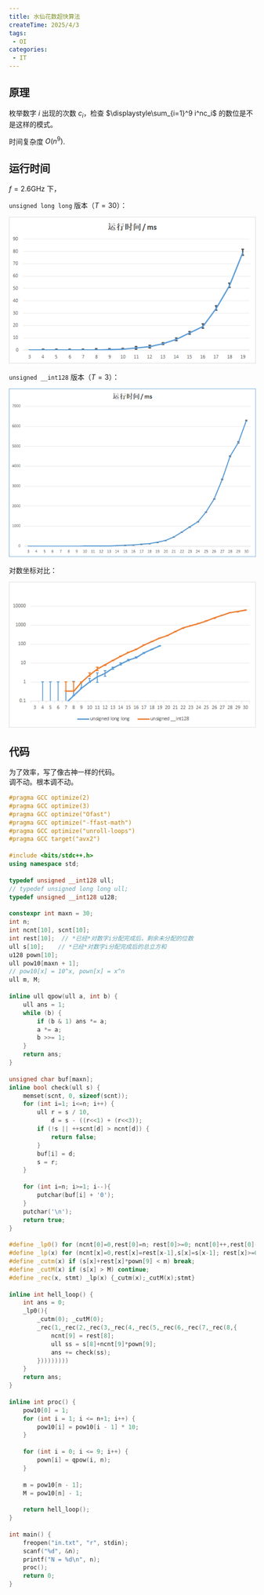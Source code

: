 ```yaml
---
title: 水仙花数超快算法
createTime: 2025/4/3
tags:
 - OI
categories:
 - IT
---
```


## 原理

枚举数字 $i$ 出现的次数 $c_i$，检查 $\displaystyle\sum_{i=1}^9 i^nc_i$ 的数位是不是这样的模式。

时间复杂度 $O(n^9)$.

## 运行时间

$f = 2.6 \mathrm{GHz}$ 下，

`unsigned long long` 版本（$T=30$）：

![加载不出来 QwQ](Armstrong-number/ull.png)

`unsigned __int128` 版本（$T=3$）：

![加载不出来 QwQ](Armstrong-number/u128.png)

对数坐标对比：

![加载不出来 QwQ](Armstrong-number/comparison.png)

## 代码

为了效率，写了像古神一样的代码。  
调不动。根本调不动。

```cpp
#pragma GCC optimize(2)
#pragma GCC optimize(3)
#pragma GCC optimize("Ofast")
#pragma GCC optimize("-ffast-math")
#pragma GCC optimize("unroll-loops")
#pragma GCC target("avx2")

#include <bits/stdc++.h>
using namespace std;

typedef unsigned __int128 ull;
// typedef unsigned long long ull;
typedef unsigned __int128 u128;

constexpr int maxn = 30;
int n;
int ncnt[10], scnt[10];
int rest[10];  // *已经*对数字i分配完成后，剩余未分配的位数
ull s[10];    // *已经*对数字i分配完成后的总立方和
u128 pown[10];
ull pow10[maxn + 1];
// pow10[x] = 10^x, pown[x] = x^n
ull m, M;

inline ull qpow(ull a, int b) {
    ull ans = 1;
    while (b) {
        if (b & 1) ans *= a;
        a *= a;
        b >>= 1;
    }
    return ans;
}

unsigned char buf[maxn];
inline bool check(ull s) {
    memset(scnt, 0, sizeof(scnt));
    for (int i=1; i<=n; i++) {
        ull r = s / 10, 
            d = s - ((r<<1) + (r<<3));
        if (!s || ++scnt[d] > ncnt[d]) {
            return false;
        }
        buf[i] = d;
        s = r;
    }

    for (int i=n; i>=1; i--){
        putchar(buf[i] + '0');
    }
    putchar('\n');
    return true;
}

#define _lp0() for (ncnt[0]=0,rest[0]=n; rest[0]>=0; ncnt[0]++,rest[0]--)
#define _lp(x) for (ncnt[x]=0,rest[x]=rest[x-1],s[x]=s[x-1]; rest[x]>=0; ncnt[x]++,rest[x]--,s[x]+=pown[x])
#define _cutm(x) if (s[x]+rest[x]*pown[9] < m) break;
#define _cutM(x) if (s[x] > M) continue;
#define _rec(x, stmt) _lp(x) {_cutm(x);_cutM(x);stmt}

inline int hell_loop() {
    int ans = 0;
    _lp0(){
        _cutm(0); _cutM(0);
        _rec(1,_rec(2,_rec(3,_rec(4,_rec(5,_rec(6,_rec(7,_rec(8,{
            ncnt[9] = rest[8];
            ull ss = s[8]+ncnt[9]*pown[9];
            ans += check(ss);
        }))))))))
    }
    return ans;
}

inline int proc() {
    pow10[0] = 1;
    for (int i = 1; i <= n+1; i++) {
        pow10[i] = pow10[i - 1] * 10;
    }
    
    for (int i = 0; i <= 9; i++) {
        pown[i] = qpow(i, n);
    }
    
    m = pow10[n - 1];
    M = pow10[n] - 1;
    
    return hell_loop();
}

int main() {
    freopen("in.txt", "r", stdin);
    scanf("%d", &n);
    printf("N = %d\n", n);
    proc();
    return 0;
}
```
